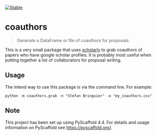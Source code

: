 <!-- These are examples of badges you might want to add to your README:
     please update the URLs accordingly
[![ReadTheDocs](https://readthedocs.org/projects/coauthors/badge/?version=latest)](https://coauthors.readthedocs.io/en/stable/)
[![Built Status](https://api.cirrus-ci.com/github/<USER>/coauthors.svg?branch=main)](https://cirrus-ci.com/github/<USER>/coauthors)
[![Coveralls](https://img.shields.io/coveralls/github/<USER>/coauthors/main.svg)](https://coveralls.io/r/<USER>/coauthors)
[![PyPI-Server](https://img.shields.io/pypi/v/coauthors.svg)](https://pypi.org/project/coauthors/)
[![Conda-Forge](https://img.shields.io/conda/vn/conda-forge/coauthors.svg)](https://anaconda.org/conda-forge/coauthors)
[![Twitter](https://img.shields.io/twitter/url/http/shields.io.svg?style=social&label=Twitter)](https://twitter.com/coauthors)
[![Project generated with PyScaffold](https://img.shields.io/badge/-PyScaffold-005CA0?logo=pyscaffold)](https://pyscaffold.org/) [![Monthly Downloads](https://pepy.tech/badge/coauthors/month)](https://pepy.tech/project/coauthors)
-->

[![Stable](https://img.shields.io/badge/docs-stable-blue.svg)](https://stefanbringuier.github.io/coauthors/stable)
# coauthors

> Generate a DataFrame or file of coauthors for proposals.

This is a very small package that uses [scholarly](https://github.com/scholarly-python-package/scholarly) to grab coauthors of papers who have google scholar profiles. It is probably most useful when putting together a list of collaborators for proposal writing.


## Usage

The intend way to use this package is via the command line. For example:

```shell
python -m coauthors.grab -n "Stefan Bringuier" -o "my_coauthors.csv"
```
<!-- pyscaffold-notes -->

## Note

This project has been set up using PyScaffold 4.4. For details and usage
information on PyScaffold see https://pyscaffold.org/.
